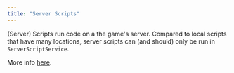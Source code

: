 ```yaml
---
title: "Server Scripts"
---
```


(Server) Scripts run code on a the game's server. Compared to local scripts that have many locations, server scripts can (and should) only be run in `ServerScriptService`.

More info [here](https://create.roblox.com/docs/reference/engine/classes/Script).
